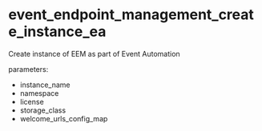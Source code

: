 # event_endpoint_management_create_instance_ea

Create instance of EEM as part of Event Automation
 
parameters:
- instance_name
- namespace
- license
- storage_class
- welcome_urls_config_map
